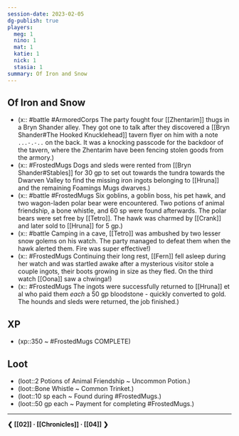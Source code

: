 ```yaml
---
session-date: 2023-02-05
dg-publish: true
players: 
  meg: 1
  nino: 1
  mat: 1
  katie: 1
  nick: 1
  stasia: 1
summary: Of Iron and Snow
---
```

## Of Iron and Snow
- (x:: #battle #ArmoredCorps The party fought four [[Zhentarim]] thugs in a Bryn Shander alley. They got one to talk after they discovered a [[Bryn Shander#The Hooked Knucklehead]] tavern flyer on him with a note `...-.-..` on the back. It was a knocking passcode for the backdoor of the tavern, where the Zhentarim have been fencing stolen goods from the armory.)
- (x:: #FrostedMugs Dogs and sleds were rented from [[Bryn Shander#Stables]] for 30 gp to set out towards the tundra towards the Dwarven Valley to find the missing iron ingots belonging to [[Hruna]] and the remaining Foamings Mugs dwarves.)
- (x:: #battle #FrostedMugs Six goblins, a goblin boss, his pet hawk, and two wagon-laden polar bear were encountered. Two potions of animal friendship, a bone whistle, and 60 sp were found afterwards. The polar bears were set free by [[Tetro]]. The hawk was charmed by [[Crank]] and later sold to [[Hruna]] for 5 gp.)
- (x:: #battle Camping in a cave, [[Tetro]] was ambushed by two lesser snow golems on his watch. The party managed to defeat them when the hawk alerted them. Fire was super effective!)
- (x:: #FrostedMugs Continuing their long rest, [[Fern]] fell asleep during her watch and was startled awake after a mysterious visitor stole a couple ingots, their boots growing in size as they fled. On the third watch [[Oona]] saw a chwinga!)
- (x:: #FrostedMugs The ingots were successfully returned to [[Hruna]] et al who paid them *each* a 50 gp bloodstone - quickly converted to gold. The hounds and sleds were returned, the job finished.)


## XP
- (xp::350 ~ #FrostedMugs COMPLETE)

## Loot
- (loot::2 Potions of Animal Friendship ~ Uncommon Potion.)
- (loot::Bone Whistle ~ Common Trinket.)
- (loot::10 sp each ~ Found during #FrostedMugs.)
- (loot::50 gp each ~ Payment for completing #FrostedMugs.)

--- 
**❮ [[02]] · [[Chronicles]] ·  [[04]] ❯**

